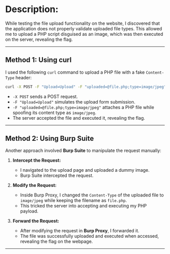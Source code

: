 # **Description:**
While testing the file upload functionality on the website, I discovered that the application does not properly validate uploaded file types. This allowed me to upload a PHP script disguised as an image, which was then executed on the server, revealing the flag.

---

## **Method 1: Using curl**
I used the following `curl` command to upload a PHP file with a fake `Content-Type` header:

```bash
curl -X POST -F "Upload=Upload" -F "uploaded=@file.php;type=image/jpeg" "http://10.11.100.245/index.php?page=upload"
```

- `-X POST` sends a POST request.
- `-F "Upload=Upload"` simulates the upload form submission.
- `-F "uploaded=@file.php;type=image/jpeg"` attaches a PHP file while spoofing its content type as `image/jpeg`.
- The server accepted the file and executed it, revealing the flag.

---

## **Method 2: Using Burp Suite**
Another approach involved **Burp Suite** to manipulate the request manually:

1. **Intercept the Request:**
   - I navigated to the upload page and uploaded a dummy image.
   - Burp Suite intercepted the request.

2. **Modify the Request:**
   - Inside Burp Proxy, I changed the `Content-Type` of the uploaded file to `image/jpeg` while keeping the filename as `file.php`.
   - This tricked the server into accepting and executing my PHP payload.

3. **Forward the Request:**
   - After modifying the request in **Burp Proxy**, I forwarded it.
   - The file was successfully uploaded and executed when accessed, revealing the flag on the webpage.

---
